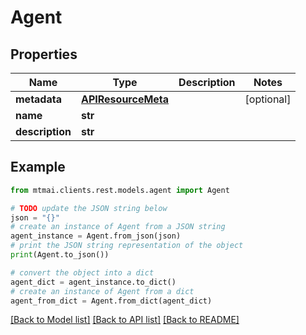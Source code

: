# Agent


## Properties

Name | Type | Description | Notes
------------ | ------------- | ------------- | -------------
**metadata** | [**APIResourceMeta**](APIResourceMeta.md) |  | [optional] 
**name** | **str** |  | 
**description** | **str** |  | 

## Example

```python
from mtmai.clients.rest.models.agent import Agent

# TODO update the JSON string below
json = "{}"
# create an instance of Agent from a JSON string
agent_instance = Agent.from_json(json)
# print the JSON string representation of the object
print(Agent.to_json())

# convert the object into a dict
agent_dict = agent_instance.to_dict()
# create an instance of Agent from a dict
agent_from_dict = Agent.from_dict(agent_dict)
```
[[Back to Model list]](../README.md#documentation-for-models) [[Back to API list]](../README.md#documentation-for-api-endpoints) [[Back to README]](../README.md)


